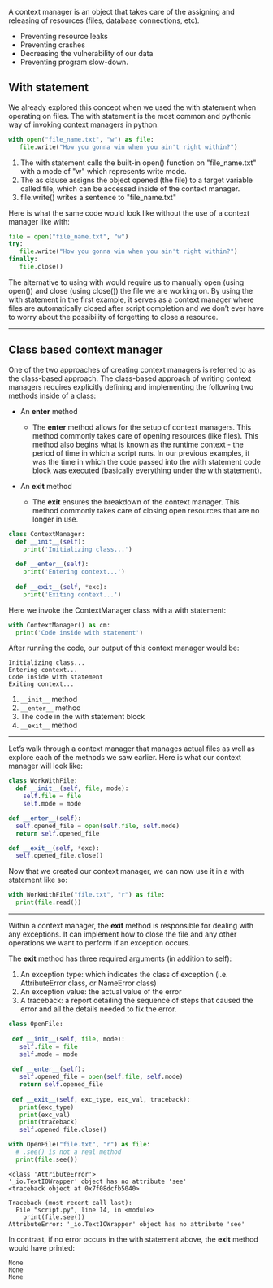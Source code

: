 A context manager is an object that takes care of the assigning and releasing of resources (files, database connections, etc).

- Preventing resource leaks
- Preventing crashes
- Decreasing the vulnerability of our data
- Preventing program slow-down.

## With statement

We already explored this concept when we used the with statement when operating on files. The with statement is the most common and pythonic way of invoking context managers in python.

```py
with open("file_name.txt", "w") as file:
   file.write("How you gonna win when you ain't right within?")
```

1. The with statement calls the built-in open() function on "file_name.txt" with a mode of "w" which represents write mode.
2. The as clause assigns the object opened (the file) to a target variable called file, which can be accessed inside of the context manager.
3. file.write() writes a sentence to "file_name.txt"

Here is what the same code would look like without the use of a context manager like with:

```py
file = open("file_name.txt", "w")
try:
   file.write("How you gonna win when you ain't right within?")
finally:
   file.close()
```

The alternative to using with would require us to manually open (using open()) and close (using close()) the file we are working on. By using the with statement in the first example, it serves as a context manager where files are automatically closed after script completion and we don’t ever have to worry about the possibility of forgetting to close a resource.

---

## Class based context manager

One of the two approaches of creating context managers is referred to as the class-based approach. The class-based approach of writing context managers requires explicitly defining and implementing the following two methods inside of a class:

- An __enter__ method
    - The __enter__ method allows for the setup of context managers. This method commonly takes care of opening resources (like files). This method also begins what is known as the runtime context - the period of time in which a script runs. In our previous examples, it was the time in which the code passed into the with statement code block was executed (basically everything under the with statement).

- An __exit__ method
    - The __exit__ ensures the breakdown of the context manager. This method commonly takes care of closing open resources that are no longer in use.

```py
class ContextManager:
  def __init__(self):
    print('Initializing class...')
 
  def __enter__(self):
    print('Entering context...')
 
  def __exit__(self, *exc):
    print('Exiting context...')
```

Here we invoke the ContextManager class with a with statement:

```py
with ContextManager() as cm:
  print('Code inside with statement')
```

After running the code, our output of this context manager would be:

    Initializing class...
    Entering context...
    Code inside with statement
    Exiting context...

1. `__init__` method
2. `__enter__` method
3. The code in the with statement block
4. `__exit__` method

---

Let’s walk through a context manager that manages actual files as well as explore each of the methods we saw earlier. Here is what our context manager will look like:

```py
class WorkWithFile:
  def __init__(self, file, mode):
    self.file = file
    self.mode = mode

def __enter__(self):
  self.opened_file = open(self.file, self.mode)
  return self.opened_file

def __exit__(self, *exc):
  self.opened_file.close()
```

Now that we created our context manager, we can now use it in a with statement like so:

```py
with WorkWithFile("file.txt", "r") as file:
  print(file.read())
```

---

Within a context manager, the __exit__ method is responsible for dealing with any exceptions. It can implement how to close the file and any other operations we want to perform if an exception occurs.

The __exit__ method has three required arguments (in addition to self):

1. An exception type: which indicates the class of exception (i.e. AttributeError class, or NameError class)
2. An exception value: the actual value of the error
3. A traceback: a report detailing the sequence of steps that caused the error and all the details needed to fix the error.

```py
class OpenFile:
 
 def __init__(self, file, mode):
   self.file = file
   self.mode = mode
 
 def __enter__(self):
   self.opened_file = open(self.file, self.mode)
   return self.opened_file
 
 def __exit__(self, exc_type, exc_val, traceback):
   print(exc_type)
   print(exc_val)
   print(traceback)
   self.opened_file.close()

with OpenFile("file.txt", "r") as file:
  # .see() is not a real method
  print(file.see())
```

```
<class 'AttributeError'>
'_io.TextIOWrapper' object has no attribute 'see'
<traceback object at 0x7f08dcfb5040>
```

```
Traceback (most recent call last):
  File "script.py", line 14, in <module>
    print(file.see())
AttributeError: '_io.TextIOWrapper' object has no attribute 'see'
```

In contrast, if no error occurs in the with statement above, the __exit__ method would have printed:

    None
    None
    None